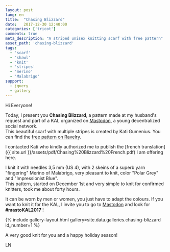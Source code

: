 ```yaml
---
layout: post
lang: en
title:  "Chasing Blizzard"
date:   2017-12-30 12:40:00
categories: ['tricot']
comments: true
meta_description: "A striped unisex knitting scarf with free pattern"
asset_path: 'chasing-blizzard'
tags:
  - 'scarf'
  - 'shawl'
  - 'knit'
  - 'stripes'
  - 'merino'
  - 'Malabrigo'
support:
  - jquery
  - gallery
---
```


Hi Everyone!

Today, I present you **Chasing Blizzard**, a pattern made at my husband's request and part of a KAL organized on [Mastodon](https://joinmastodon.org), a young decentralized social network.  
This beautiful scarf with multiple stripes is created by Kati Gumenius. You can find the [free pattern on Ravelry](https://www.ravelry.com/patterns/library/chasing-blizzard).

I contacted Kati who kindly authorized me to publish the [french translation]({{ site.url }}/assets/pdf/Chasing%20Blizzard%20French.pdf) I am offering here.

I knit it with needles 3,5 mm (US 4), with 2 skeins of a superb yarn "fingering" Merino of Malabrigo, very pleasant to knit, color "Polar Grey" and "Impressionist Blue".  
This pattern, started on December 1st and very simple to knit for confirmed knitters, took me about forty hours.

It can be worn by men or women, you just have to adapt the colours.
If you want to knit it for the KAL, I invite you to go to [Mastodon](https://joinmastodon.org/) and look for **#mastoKAL2017** !

{% include gallery-layout.html gallery=site.data.galleries.chasing-blizzard id_number=1 %}

A very good knit for you and a happy holiday season!

LN

